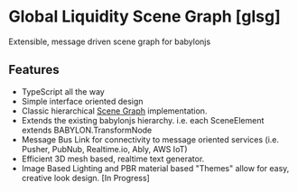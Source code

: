 # Global Liquidity Scene Graph [glsg]

 Extensible, message driven scene graph for babylonjs

 ## Features

* TypeScript all the way
* Simple interface oriented design
* Classic hierarchical [Scene Graph](https://en.wikipedia.org/wiki/Scene_graph) implementation.
* Extends the existing babylonjs hierarchy. i.e. each SceneElement extends BABYLON.TransformNode
* Message Bus Link for connectivity to message oriented services (i.e. Pusher, PubNub, Realtime.io, Ably, AWS IoT)
* Efficient 3D mesh based, realtime text generator.
* Image Based Lighting and PBR material based "Themes" allow for easy, creative look design. [In Progress]







